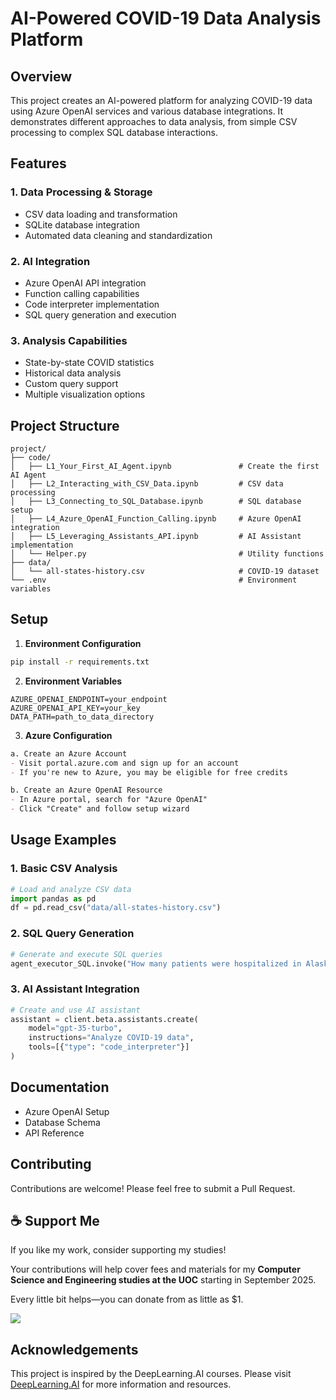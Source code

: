 # AI-Powered COVID-19 Data Analysis Platform

## Overview
This project creates an AI-powered platform for analyzing COVID-19 data using Azure OpenAI services and various database integrations. It demonstrates different approaches to data analysis, from simple CSV processing to complex SQL database interactions.

## Features

### 1. Data Processing & Storage
- CSV data loading and transformation
- SQLite database integration
- Automated data cleaning and standardization

### 2. AI Integration
- Azure OpenAI API integration
- Function calling capabilities
- Code interpreter implementation
- SQL query generation and execution

### 3. Analysis Capabilities
- State-by-state COVID statistics
- Historical data analysis
- Custom query support
- Multiple visualization options

## Project Structure

```
project/
├── code/
│   ├── L1_Your_First_AI_Agent.ipynb               # Create the first AI Agent
│   ├── L2_Interacting_with_CSV_Data.ipynb         # CSV data processing
│   ├── L3_Connecting_to_SQL_Database.ipynb        # SQL database setup
│   ├── L4_Azure_OpenAI_Function_Calling.ipynb     # Azure OpenAI integration
│   ├── L5_Leveraging_Assistants_API.ipynb         # AI Assistant implementation
│   └── Helper.py                                  # Utility functions
├── data/
│   └── all-states-history.csv                     # COVID-19 dataset
└── .env                                           # Environment variables
```

## Setup

1. **Environment Configuration**
```bash
pip install -r requirements.txt
```

2. **Environment Variables**
```properties
AZURE_OPENAI_ENDPOINT=your_endpoint
AZURE_OPENAI_API_KEY=your_key
DATA_PATH=path_to_data_directory
```

3. **Azure Configuration**
```markdown
a. Create an Azure Account
- Visit portal.azure.com and sign up for an account
- If you're new to Azure, you may be eligible for free credits

b. Create an Azure OpenAI Resource
- In Azure portal, search for "Azure OpenAI"
- Click "Create" and follow setup wizard
```

## Usage Examples

### 1. Basic CSV Analysis
```python
# Load and analyze CSV data
import pandas as pd
df = pd.read_csv("data/all-states-history.csv")
```

### 2. SQL Query Generation
```python
# Generate and execute SQL queries
agent_executor_SQL.invoke("How many patients were hospitalized in Alaska?")
```

### 3. AI Assistant Integration
```python
# Create and use AI assistant
assistant = client.beta.assistants.create(
    model="gpt-35-turbo",
    instructions="Analyze COVID-19 data",
    tools=[{"type": "code_interpreter"}]
)
```

## Documentation
- Azure OpenAI Setup
- Database Schema
- API Reference

## Contributing

Contributions are welcome! Please feel free to submit a Pull Request.

## ☕ Support Me

If you like my work, consider supporting my studies!

Your contributions will help cover fees and materials for my **Computer Science and Engineering studies at the UOC** starting in September 2025.

Every little bit helps—you can donate from as little as $1.

<a href="https://ko-fi.com/miqueasmd"><img src="https://ko-fi.com/img/githubbutton_sm.svg" /></a>

## Acknowledgements

This project is inspired by the DeepLearning.AI courses. Please visit [DeepLearning.AI](https://www.deeplearning.ai/) for more information and resources.
